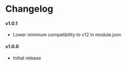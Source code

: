 # Changelog

#### v1.0.1
* Lower minimum compatibility to v12 in module.json

#### v1.0.0
* Initial release
